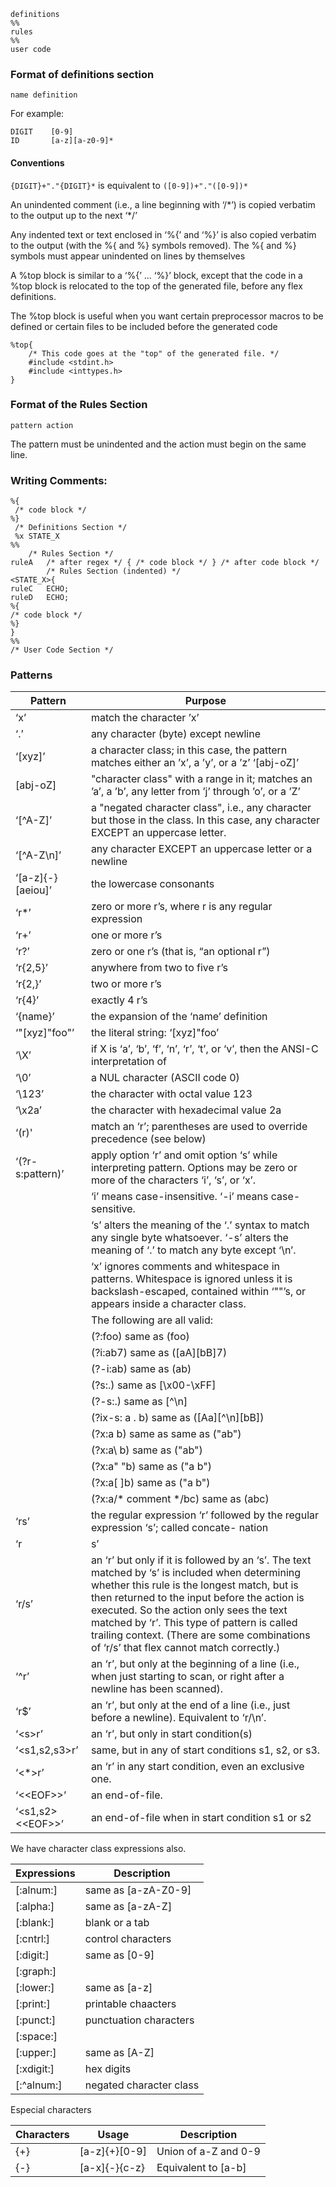 ```
definitions
%%
rules
%%
user code
```
### Format of definitions section
```name definition```

For example:
```
DIGIT    [0-9]
ID       [a-z][a-z0-9]*
```

#### Conventions
```{DIGIT}+"."{DIGIT}*``` is equivalent to ```([0-9])+"."([0-9])*```

An unindented comment (i.e., a line beginning with ‘/\*’) is copied verbatim to the output up to the next ‘\*/’

Any indented text or text enclosed in ‘%{’ and ‘%}’ is also copied verbatim to the output (with the %{ and %} symbols removed). The %{ and %} symbols must appear unindented on lines by themselves

A %top block is similar to a ‘%{’ ... ‘%}’ block, except that the code in a %top block is relocated to the top of the generated file, before any flex definitions.

The %top block is useful when you want certain preprocessor macros to be defined or certain files to be included before the generated code


    %top{
        /* This code goes at the "top" of the generated file. */
        #include <stdint.h>
        #include <inttypes.h>
    }

### Format of the Rules Section

    pattern action

The pattern must be unindented and the action must begin on the same line.


### Writing Comments:

    %{
     /* code block */
    %}
     /* Definitions Section */
     %x STATE_X
    %%
        /* Rules Section */
    ruleA   /* after regex */ { /* code block */ } /* after code block */
            /* Rules Section (indented) */
    <STATE_X>{
    ruleC   ECHO;
    ruleD   ECHO;
    %{
    /* code block */
    %}
    }
    %%
    /* User Code Section */

### Patterns
|Pattern|Purpose|
|----|-----|
|‘x’ | match the character ’x’|
|‘.’ |any character (byte) except newline|
|‘[xyz]’| a character class; in this case, the pattern matches either an ’x’, a ’y’, or a ’z’ ‘[abj-oZ]’|
|[abj-oZ] |"character class" with a range in it; matches an ’a’, a ’b’, any letter from ’j’ through ’o’, or a ’Z’|
|‘[^A-Z]’ |a "negated character class", i.e., any character but those in the class. In this case, any character EXCEPT an uppercase letter.|
|‘[^A-Z\n]’| any character EXCEPT an uppercase letter or a newline|
|‘[a-z]{-}[aeiou]’|the lowercase consonants|
|‘r*’| zero or more r’s, where r is any regular expression|
|‘r+’| one or more r’s|
|‘r?’ |zero or one r’s (that is, “an optional r”)|
|‘r{2,5}’| anywhere from two to five r’s|
|‘r{2,}’ |two or more r’s|
|‘r{4}’ |exactly 4 r’s|
|‘{name}’| the expansion of the ‘name’ definition|
|‘"[xyz]\"foo"’| the literal string: ‘[xyz]"foo’|
|‘\X’| if X is ‘a’, ‘b’, ‘f’, ‘n’, ‘r’, ‘t’, or ‘v’, then the ANSI-C interpretation of |‘\x’. Otherwise, a literal ‘X’ (used to escape operators such as ‘*’)|
|‘\0’ |a NUL character (ASCII code 0)|
|‘\123’| the character with octal value 123|
|‘\x2a’ |the character with hexadecimal value 2a|
|‘(r)'| match an ‘r’; parentheses are used to override precedence (see below)|
|‘(?r-s:pattern)’|apply option ‘r’ and omit option ‘s’ while interpreting pattern. Options may be zero or more of the characters ‘i’, ‘s’, or ‘x’.|
||‘i’ means case-insensitive. ‘-i’ means case-sensitive.|
||‘s’ alters the meaning of the ‘.’ syntax to match any single byte whatsoever. ‘-s’ alters the meaning of ‘.’ to match any byte except ‘\n’.|
||‘x’ ignores comments and whitespace in patterns. Whitespace is ignored unless it is backslash-escaped, contained within ‘""’s, or appears inside a character class.|
||The following are all valid:
||(?:foo)         same as  (foo)|
||(?i:ab7)        same as  ([aA][bB]7)|
||(?-i:ab)        same as  (ab)|
||(?s:.)          same as  [\x00-\xFF]|
||(?-s:.)         same as  [^\n]|
||(?ix-s: a . b)  same as  ([Aa][^\n][bB])|
||(?x:a  b) same as same as  ("ab")|
||(?x:a\ b) same as  ("ab")|
||(?x:a" "b) same as  ("a b")|
||(?x:a[ ]b) same as  ("a b")|
||(?x:a/* comment */bc)          same as  (abc)|
|‘rs’ |the regular expression ‘r’ followed by the regular expression ‘s’; called concate- nation|
|‘r|s’ |either an ‘r’ or an ‘s’|
|‘r/s’| an ‘r’ but only if it is followed by an ‘s’. The text matched by ‘s’ is included when determining whether this rule is the longest match, but is then returned to the input before the action is executed. So the action only sees the text matched by ‘r’. This type of pattern is called trailing context. (There are some combinations of ‘r/s’ that flex cannot match correctly.)|
|‘^r’ |an ‘r’, but only at the beginning of a line (i.e., when just starting to scan, or right after a newline has been scanned).|
|‘r$’| an ‘r’, but only at the end of a line (i.e., just before a newline). Equivalent to ‘r/\n’.|
|‘\<s\>r’| an ‘r’, but only in start condition(s)|
|‘<s1,s2,s3>r’| same, but in any of start conditions s1, s2, or s3.|
|‘<*>r’| an ‘r’ in any start condition, even an exclusive one.|
|‘<\<EOF>>’| an end-of-file.|
|‘<s1,s2><\<EOF>>’|an end-of-file when in start condition s1 or s2|

We have character class expressions also.

| Expressions |Description|
|--|--|
|[:alnum:]| same as [a-zA-Z0-9]|
| [:alpha:] | same as [a-zA-Z]|
|[:blank:]| blank or a tab |
|[:cntrl:] | control characters|
|[:digit:]| same as [0-9]|
|[:graph:]|
|[:lower:]| same as [a-z]|
|[:print:]| printable chaacters |
|[:punct:]| punctuation characters|
|[:space:]|
|[:upper:]| same as [A-Z]|
|[:xdigit:]| hex digits |
|[:^alnum:]| negated character class|

Especial characters

|Characters| Usage| Description|
|--|--|--|
|{+}|[a-z]{+}[0-9]| Union of a-Z and 0-9|
|{-}|[a-x]{-}{c-z}| Equivalent to [a-b]|
